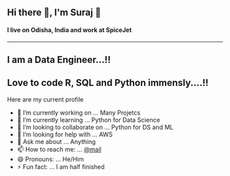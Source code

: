 ## Hi there 👋, I'm Suraj 🤵
#### I live on Odisha, India and work at <b> SpiceJet </b>
-------------------------------------------------------------------------------------------------------
## I am a Data Engineer...!!
## Love to code R, SQL and Python immensly....!!

Here are my current profile

- 🔭 I’m currently working on ... Many Projetcs 
- 🌱 I’m currently learning ... Python for Data Science 
- 👯 I’m looking to collaborate on ... Python for DS and ML
- 🤔 I’m looking for help with ... AWS
- 💬 Ask me about ... Anything
- 📫 How to reach me: ... [@mail](mr.surajviswakarma@gmail.com)
- 😄 Pronouns: ... He/Him
- ⚡ Fun fact: ... I am half finished


